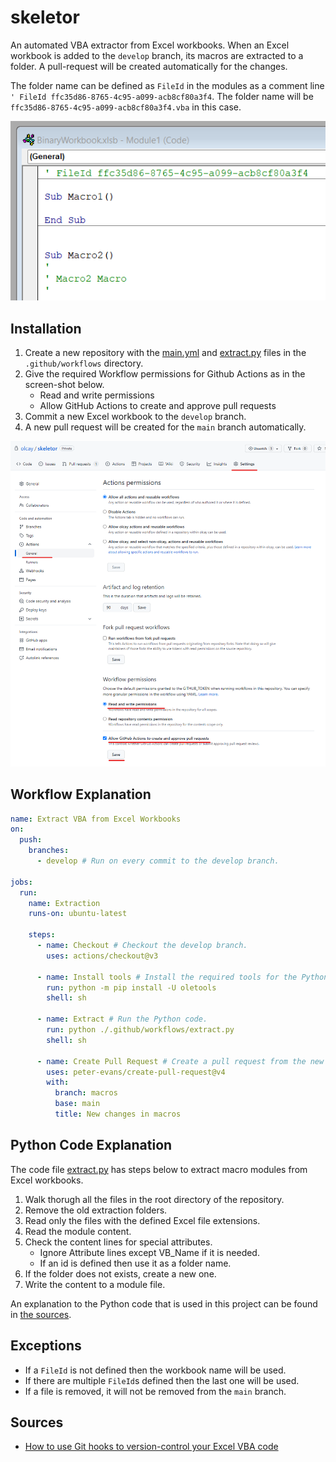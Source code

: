 # skeletor

An automated VBA extractor from Excel workbooks. When an Excel workbook is added to the `develop` branch, its macros are extracted to a folder. A pull-request will be created automatically for the changes.

The folder name can be defined as `FileId` in the modules as a comment line `' FileId ffc35d86-8765-4c95-a099-acb8cf80a3f4`. The folder name will be `ffc35d86-8765-4c95-a099-acb8cf80a3f4.vba` in this case.

![Macro with FileId](/images/MacroWithFileId.png)

## Installation

1. Create a new repository with the [main.yml](.github/workflows/main.yml) and [extract.py](.github/workflows/extract.py) files in the `.github/workflows` directory.
1. Give the required Workflow permissions for Github Actions as in the screen-shot below.
    - Read and write permissions
    - Allow GitHub Actions to create and approve pull requests
1. Commit a new Excel workbook to the `develop` branch.
1. A new pull request will be created for the `main` branch automatically.

![Github Actions Permissions](/images/GithubActionsPermissions.png)

## Workflow Explanation

```yml
name: Extract VBA from Excel Workbooks
on:
  push:
    branches:
      - develop # Run on every commit to the develop branch.

jobs:
  run:
    name: Extraction
    runs-on: ubuntu-latest

    steps:
      - name: Checkout # Checkout the develop branch.
        uses: actions/checkout@v3
      
      - name: Install tools # Install the required tools for the Python code.
        run: python -m pip install -U oletools
        shell: sh
      
      - name: Extract # Run the Python code.
        run: python ./.github/workflows/extract.py
        shell: sh

      - name: Create Pull Request # Create a pull request from the new macros branch to the main branch.
        uses: peter-evans/create-pull-request@v4
        with:
          branch: macros
          base: main
          title: New changes in macros

```

## Python Code Explanation

The code file [extract.py](.github/workflows/extract.py) has steps below to extract macro modules from Excel workbooks.

1. Walk thorugh all the files in the root directory of the repository.
1. Remove the old extraction folders.
1. Read only the files with the defined Excel file extensions.
1. Read the module content.
1. Check the content lines for special attributes.
    - Ignore Attribute lines except VB_Name if it is needed.
    - If an id is defined then use it as a folder name.
1. If the folder does not exists, create a new one.
1. Write the content to a module file.

An explanation to the Python code that is used in this project can be found in [the sources](#sources).

## Exceptions

- If a `FileId` is not defined then the workbook name will be used.
- If there are multiple `FileId`s defined then the last one will be used.
- If a file is removed, it will not be removed from the `main` branch.

## Sources

- [How to use Git hooks to version-control your Excel VBA code](https://www.xltrail.com/blog/auto-export-vba-commit-hook)